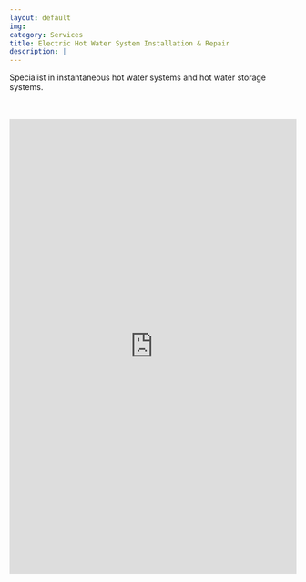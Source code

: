 ```yaml
---
layout: default
img:
category: Services
title: Electric Hot Water System Installation & Repair
description: |
---
```

<p align="left">
Specialist in instantaneous hot water systems and hot water storage systems.
</p>
<br/><br/>
<iframe frameborder="0" class="juxtapose" width="100%" height="800" src="https://cdn.knightlab.com/libs/juxtapose/latest/embed/index.html?uid=c33f9616-8461-11eb-83c8-ebb5d6f907df"></iframe>
